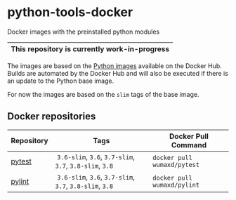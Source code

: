 # python-tools-docker

Docker images with the preinstalled python modules

| This repository is currently work-in-progress |
| --------------------------------------------- |

The images are based on the [Python images](https://hub.docker.com/_/python) available on the Docker Hub. Builds are automated by the Docker Hub and will also be executed if there is an update to the Python base image.

For now the images are based on the `slim` tags of the base image.

## Docker repositories

| Repository | Tags | Docker Pull Command |
| ---------- | ---- | ------------------- |
| [pytest](https://hub.docker.com/r/wumaxd/pytest) | `3.6-slim`, `3.6`, `3.7-slim`, `3.7`, `3.8-slim`, `3.8` | `docker pull wumaxd/pytest` |
| [pylint](https://hub.docker.com/r/wumaxd/pylint) | `3.6-slim`, `3.6`, `3.7-slim`, `3.7`, `3.8-slim`, `3.8` | `docker pull wumaxd/pylint` |
